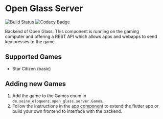 # Open Glass Server
[![Build Status](https://travis-ci.com/open-glass/open-glass-server.svg?branch=master)](https://travis-ci.com/github/open-glass/open-glass-server)
[![Codacy Badge](https://app.codacy.com/project/badge/Grade/f4bd561c3cea495fb4aab7ed2d41b884)](https://www.codacy.com/gh/open-glass/open-glass-server/dashboard?utm_source=github.com&amp;utm_medium=referral&amp;utm_content=open-glass/open-glass-server&amp;utm_campaign=Badge_Grade)

Backend of Open Glass. This component is running on the gaming computer and offering a REST API which allows
apps and webapps to send key presses to the game.

## Supported Games
* Star Citizen (basic)

## Adding new Games
1. Add the game to the Games enum in `de.seine_eloquenz.open_glass.server.Games`.
2. Follow the instructions in the [app component](https://github.com/open-glass/open-glass-app) to extend the flutter app
or build your own frontend to interface with the backend.